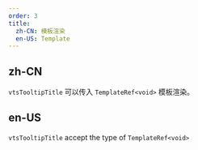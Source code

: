 ```yaml
---
order: 3
title:
  zh-CN: 模板渲染
  en-US: Template
---
```


## zh-CN

`vtsTooltipTitle` 可以传入 `TemplateRef<void>` 模板渲染。

## en-US

`vtsTooltipTitle` accept the type of `TemplateRef<void>`

